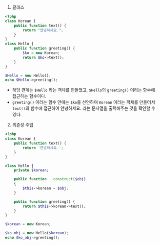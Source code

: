1. 클래스

```php
<?php 
class Korean {
    public function text() {
        return "안녕하세요.";
    } 
}
class Hello {
    public function greeting() {
        $ko = new Korean;
        return $ko->text();
    }
}

$Hello = new Hello();
echo $Hello->greeting();
```
- 해당 관계는 `$Hello` 라는 객체를 만들었고, `$Hello`의 `greeting()` 이라는 함수에 접근하는 함수이다.
- `greeting()` 이라는 함수 안에는 `$ko`를 선언하여 `Korean` 이라는 객체를 만들어서 `text()`의 함수에 접근하여 안녕하세요. 라는 문자열을 출력해주는 것을 확인할 수 있다.

2. 의존성 주입
```php
<?php 
class Korean {
    public function text() {
        return '안녕하세요.';
    }
}

class Hello {
    private $korean;

    public function __construct($obj)
    {
        $this->korean = $obj;
    }

    public function greeting() {
        return $this->korean->text();
    }
}

$korean = new Korean;

$ko_obj = new Hello($korean);
echo $ko_obj->greeting();
```
